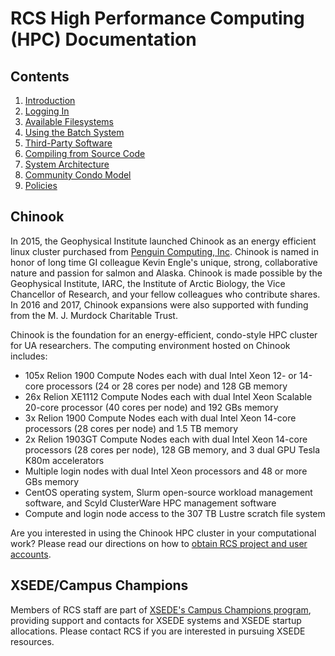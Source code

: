 # RCS High Performance Computing \(HPC\) Documentation

## Contents

1. [Introduction](getting-started/introduction.md)
2. [Logging In](getting-started/logging-in.md)
3. [Available Filesystems](available-filesystems/available-filesystems.md)
4. [Using the Batch System](using-batch/using-the-batch-system.md)
5. [Third-Party Software](third-party-software/third-party-software.md)
6. [Compiling from Source Code](compiling-source/compiling-from-source-code.md)
7. [System Architecture](system-architecture/system-architecture.md)
8. [Community Condo Model](community-condo-model/community-condo-model.md)
9. [Policies](policies/policies.md)

## Chinook

In 2015, the Geophysical Institute launched Chinook as an energy efficient linux cluster purchased from [Penguin Computing, Inc](http://www.penguincomputing.com/). Chinook is named in honor of long time GI colleague Kevin Engle's unique, strong, collaborative nature and passion for salmon and Alaska. Chinook is made possible by the Geophysical Institute, IARC, the Institute of Arctic Biology, the Vice Chancellor of Research, and your fellow colleagues who contribute shares. In 2016 and 2017, Chinook expansions were also supported with funding from the M. J. Murdock Charitable Trust.

Chinook is the foundation for an energy-efficient, condo-style HPC cluster for UA researchers. The computing environment hosted on Chinook includes:

* 105x Relion 1900 Compute Nodes each with dual Intel Xeon 12- or 14-core processors \(24 or 28 cores per node\) and 128 GB memory
* 26x Relion XE1112 Compute Nodes each with dual Intel Xeon Scalable 20-core processor \(40 cores per node\) and 192 GBs memory
* 3x Relion 1900 Compute Nodes each with dual Intel Xeon 14-core processors \(28 cores per node\) and 1.5 TB memory
* 2x Relion 1903GT Compute Nodes each with dual Intel Xeon 14-core processors \(28 cores per node\), 128 GB memory, and 3 dual GPU Tesla K80m accelerators
* Multiple login nodes with dual Intel Xeon processors and 48 or more GBs memory
* CentOS operating system, Slurm open-source workload management software, and Scyld ClusterWare HPC management software
* Compute and login node access to the 307 TB Lustre scratch file system

Are you interested in using the Chinook HPC cluster in your computational work? Please read our directions on how to [obtain RCS project and user accounts](https://www.gi.alaska.edu/research-computing-systems/getting-access).

## XSEDE/Campus Champions

Members of RCS staff are part of [XSEDE's Campus Champions program](https://www.xsede.org/community-engagement/campus-champions), providing support and contacts for XSEDE systems and XSEDE startup allocations. Please contact RCS if you are interested in pursuing XSEDE resources.

